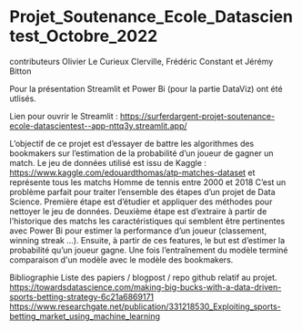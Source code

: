 # Projet_Soutenance_Ecole_Datascientest_Octobre_2022 
contributeurs Olivier Le Curieux Clerville, Frédéric Constant et Jérémy Bitton

Pour la présentation Streamlit et Power Bi (pour la partie DataViz) ont été utlisés.

Lien pour ouvrir le Streamlit : https://surferdargent-projet-soutenance-ecole-datascientest--app-nttq3y.streamlit.app/

L’objectif de ce projet est d’essayer de battre les algorithmes des bookmakers sur l’estimation de la probabilité d’un joueur de gagner un match.
Le jeu de données utilisé est issu de Kaggle : https://www.kaggle.com/edouardthomas/atp-matches-dataset et représente tous les matchs Homme de tennis entre 2000 et 2018
C’est un problème parfait pour traiter l’ensemble des étapes d’un projet de Data Science. 
Première étape est d’étudier et appliquer des méthodes pour nettoyer le jeu de données. 
Deuxième étape est d’extraire à partir de l'historique des matchs les caractéristiques qui semblent être pertinentes avec Power Bi pour estimer la performance d’un joueur (classement, winning streak …). 
Ensuite, à partir de ces features, le but est d’estimer la probabilité qu’un joueur gagne.
Une fois l’entraînement du modèle terminé comparaison d'un modèle avec le modèle des bookmakers.


Bibliographie
Liste des papiers / blogpost / repo github relatif au projet.
https://towardsdatascience.com/making-big-bucks-with-a-data-driven-sports-betting-strategy-6c21a6869171
https://www.researchgate.net/publication/331218530_Exploiting_sports-betting_market_using_machine_learning
